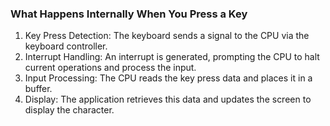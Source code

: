 ### What Happens Internally When You Press a Key
1. Key Press Detection: The keyboard sends a signal to the CPU via the keyboard controller.
2. Interrupt Handling: An interrupt is generated, prompting the CPU to halt current operations and process the input.
3. Input Processing: The CPU reads the key press data and places it in a buffer.
4. Display: The application retrieves this data and updates the screen to display the character.